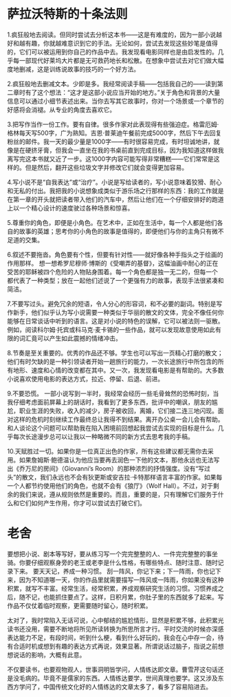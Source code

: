 # 萨拉沃特斯的十条法则
1.疯狂般地去阅读。但同时尝试去分析这本书——这是有难度的，因为一部小说越好和越有趣，你就越难意识到它的手法。无论如何，尝试去发现这些妙笔是值得的，它们可以被运用到你自己的作品中去。我发现看电影同样也是由启发性的。几乎每一部现代好莱坞大片都是无可救药地长和松散。在想象中尝试去对它们做大幅度地删减，这是训练说故事的技巧的一个好方法。


2.疯狂般地去删减文本。少即是多。我经常阅读手稿——包括我自己的——读到第二章时有了这个想法：“这才是这部小说应当开始的地方。”关于角色和背景的大量信息可以通过小细节表述出来。当你去写其它故事时，你对一个场景或一个章节的好感将会消褪。从专业的角度去喜欢它。

  
3.把写作当作一份工作。要有自律。很多作家对此表现得有些强迫症。格雷厄姆·格林每天写500字，广为熟知。吉恩·普莱迪午餐前完成5000字，然后下午去回复粉丝的邮件。我一天的最少量是1000字——有时很容易完成，有时坦诚地讲，就像是在硬挤牙膏，但我会一直坐在我的书桌前直到完成目标，因为我知道这样做我离写完这本书就又近了一步。这1000字内容可能写得非常糟糕——它们常常是这样的。但是然后，翻开这些垃圾文字并修改它们就会变得更加容易。

  
4.写小说不是“自我表达”或“治疗”。小说是写给读者的，写小说意味着狡猾、耐心和无私的付出。我把我的小说想象成类似于游乐场之行那样的东西：我的工作就是在第一章的开头就把读者带入他们的汽车中，然后让他们在一个仔细安排好的跑道上以一个精心设计的速度驶过各种场景和惊喜。

  
5.尊重你的角色，即便是小角色。在艺术中，正如在生活中，每一个人都是他们各自的故事的英雄；思考你的小角色的故事是值得的，即便他们与你的主角只有微不足道的交集。

  
6.叙述不要拖沓。角色要有个性，但要有针对性——就好像各种手指头之于绘画的作用那样。 想一想希罗尼穆师·博斯的《受嘲弄的基督》，这幅油画中耐心的正在受苦的耶稣被四个危险的人物贴身围着。每一个角色都是独一无二的，但每一个 都代表了一种类型；放在一起他们述说了一个更强有力的故事，表现手法很紧凑和简洁。


7.不要写过头。避免冗余的短语，令人分心的形容词，和不必要的副词。特别是写作新手，他们似乎认为写小说需要一种类似于华丽的散文的文体，完全不像任何你能够在日常谈话中听到的语言。这是对小说的特色的误解，它可以被法则一驱散。例如，阅读科尔姆·托宾或科马克·麦卡锡的一些作品，就可以发现故意使用如此有限的词汇竟可以产生如此震撼的情绪冲击。


8.节奏是至关重要的。优秀的作品还不够。学生也可以写出一页精心打磨的散文；他们有时欠缺的是一种引领读者开始一趟旅行的能力，一次长途旅行中所包含的所有地形、速度和心情的改变都在其中。又一次，我发现看电影是有帮助的。大多数小说喜欢使用电影的表达方式，拉近、停留、后退、前进。

  
9.不要恐慌。 一部小说写到一半时，我经常会经历一些毛骨耸然的恐怖时刻，当我仔细考虑面前屏幕上的胡话时，我看到了更多东西，批评中的嘲讽，朋友的尴尬，职业生涯的失败，收入的减少，房子被收回，离婚，它们接二连三地闪现。面对这样的危机时刻继续工作最终总让我得不到结果。离开办公桌一会儿会有帮助。和人谈论这个问题可以帮助我在陷入困境前回想起我尝试去实现的目标是什么。几乎每次长途漫步总可以让我以一种略微不同的新方式去思考我的手稿。

  
10.天赋胜过一切。如果你是一位真正出色的作家，所有这些建议都无需你去采用。如果詹姆斯·鲍德温认为他应当要再去润色一下他的文本，那他永远也无法写出《乔万尼的房间》（Giovanni’s Room）的那种浓烈的抒情强度。没有“写过头”的散文，我们永远也不会有狄更斯或安吉拉·卡特那样语言丰富的作家。如果每一个人都节约使用他们的角色，也就不会有《狼厅》（Wolf Hall）。不过，对于剩余的我们来说，遵从规则依然是重要的。而且，重要的是，只有理解它们服务于什么和它们如何产生作用，你才可以尝试去打破它们。

# 老舍
要想把小说、剧本等写好，要从练习写一个完完整整的人、一件完完整整的事坐骑。你要仔细观察身旁的老王或老李是什么性格，有哪些特点、随时注意、随时记录下来。
要天天记，养成一种习惯。
刮一阵风，你记下来；下一阵雨，你也记下来，因为不知道哪一天，你的作品里就需要描写一阵风或一阵雨，你如果没有这种积累，就写不丰富。经常生活，经常积累，养成观察研究生活的习惯。习惯养成之后，随不记，也能抓住要点了。这样，日积月累，你肚子里的东西就多了起来。写作品不仅仗着临时观察，更需要随时留心，随时积累。

太对了，我时常陷入无话可说，心中郁结的尴尬情形，显然是积累不够，此积累光读书还没用，需要不断地将所见所读转换为所思所言才行。平时交流的时候亦深感表达能力不足，有段时间，听到什么梗，看到什么好玩的，我会在心中存一会，待有合适时机或想到有趣的表达方式再说，效果显著。所谓说话过脑子，指说之前想想说话的影响，大概有此意。

不仅要读书，也要观物观人，世事洞明皆学问，人情练达即文章。曹雪芹这句话还是没毛病的。毕竟不是儒家的东西。人情练达要学，世间真理也要学。这又涉及东西方学问了，中国传统文化好的人情练达的文章太多了，看多了容易陷进去。


